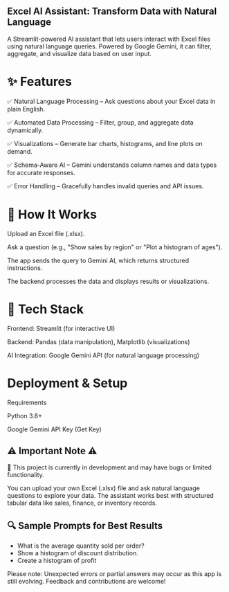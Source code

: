 ## Excel AI Assistant: Transform Data with Natural Language

A Streamlit-powered AI assistant that lets users interact with Excel files using natural language queries. Powered by Google Gemini, it can filter, aggregate, and visualize data based on user input.

# ✨ Features

✅ Natural Language Processing – Ask questions about your Excel data in plain English.

✅ Automated Data Processing – Filter, group, and aggregate data dynamically.

✅ Visualizations – Generate bar charts, histograms, and line plots on demand.

✅ Schema-Aware AI – Gemini understands column names and data types for accurate responses.

✅ Error Handling – Gracefully handles invalid queries and API issues.


# 🚀 How It Works

Upload an Excel file (.xlsx).


Ask a question (e.g., "Show sales by region" or "Plot a histogram of ages").


The app sends the query to Gemini AI, which returns structured instructions.

The backend processes the data and displays results or visualizations.


# 🔧 Tech Stack

Frontend: Streamlit (for interactive UI)

Backend: Pandas (data manipulation), Matplotlib (visualizations)

AI Integration: Google Gemini API (for natural language processing)


# Deployment & Setup

Requirements

Python 3.8+

Google Gemini API Key (Get Key)

## ⚠️ Important Note ⚠️


 🚧 This project is currently in development and may have bugs or limited functionality.

You can upload your own Excel (.xlsx) file and ask natural language questions to explore your data. The assistant works best with structured tabular data like sales, finance, or inventory records.

## 🔍 Sample Prompts for Best Results

- What is the average quantity sold per order?  
- Show a histogram of discount distribution.  
- Create a histogram of profit  

Please note: Unexpected errors or partial answers may occur as this app is still evolving. Feedback and contributions are welcome!
